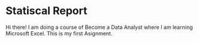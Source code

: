 # Statiscal Report
Hi there!
I am doing a course of Become a Data Analyst  where I am learning Microsoft Excel. This is my first Asignment.
